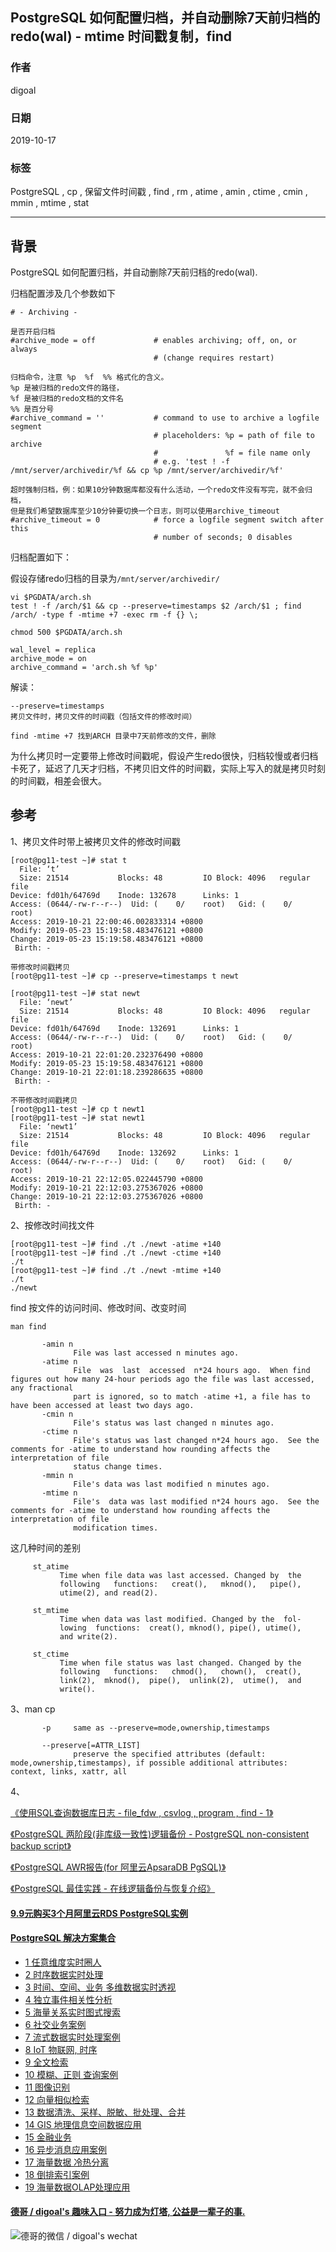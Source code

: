 ## PostgreSQL 如何配置归档，并自动删除7天前归档的redo(wal) - mtime 时间戳复制，find    
                                                                   
### 作者                                                                   
digoal                                                                   
                                                                   
### 日期                                                                   
2019-10-17                                                                 
                                                                   
### 标签                                                                   
PostgreSQL , cp , 保留文件时间戳 , find , rm , atime , amin , ctime , cmin , mmin , mtime , stat         
                                                                   
----                                                                   
                                                                   
## 背景        
PostgreSQL 如何配置归档，并自动删除7天前归档的redo(wal).  
  
归档配置涉及几个参数如下  
  
```  
# - Archiving -  
  
是否开启归档  
#archive_mode = off             # enables archiving; off, on, or always  
                                # (change requires restart)  
  
归档命令，注意 %p  %f  %% 格式化的含义。  
%p 是被归档的redo文件的路径，    
%f 是被归档的redo文档的文件名     
%% 是百分号  
#archive_command = ''           # command to use to archive a logfile segment  
                                # placeholders: %p = path of file to archive  
                                #               %f = file name only  
                                # e.g. 'test ! -f /mnt/server/archivedir/%f && cp %p /mnt/server/archivedir/%f'  
  
超时强制归档，例：如果10分钟数据库都没有什么活动，一个redo文件没有写完，就不会归档，  
但是我们希望数据库至少10分钟要切换一个日志，则可以使用archive_timeout  
#archive_timeout = 0            # force a logfile segment switch after this  
                                # number of seconds; 0 disables  
```  
  
  
归档配置如下：  
  
假设存储redo归档的目录为```/mnt/server/archivedir/```  
  
```
vi $PGDATA/arch.sh
test ! -f /arch/$1 && cp --preserve=timestamps $2 /arch/$1 ; find /arch/ -type f -mtime +7 -exec rm -f {} \;
  
chmod 500 $PGDATA/arch.sh
```
  
```  
wal_level = replica  
archive_mode = on  
archive_command = 'arch.sh %f %p'
```  
  
解读：  
  
```  
--preserve=timestamps  
拷贝文件时，拷贝文件的时间戳（包括文件的修改时间）  
  
find -mtime +7 找到ARCH 目录中7天前修改的文件，删除  
```  
  
为什么拷贝时一定要带上修改时间戳呢，假设产生redo很快，归档较慢或者归档卡死了，延迟了几天才归档，不拷贝旧文件的时间戳，实际上写入的就是拷贝时刻的时间戳，相差会很大。  
  
  
## 参考  
1、拷贝文件时带上被拷贝文件的修改时间戳  
  
```  
[root@pg11-test ~]# stat t  
  File: ‘t’  
  Size: 21514           Blocks: 48         IO Block: 4096   regular file  
Device: fd01h/64769d    Inode: 132678      Links: 1  
Access: (0644/-rw-r--r--)  Uid: (    0/    root)   Gid: (    0/    root)  
Access: 2019-10-21 22:00:46.002833314 +0800  
Modify: 2019-05-23 15:19:58.483476121 +0800  
Change: 2019-05-23 15:19:58.483476121 +0800  
 Birth: -  
  
带修改时间戳拷贝  
[root@pg11-test ~]# cp --preserve=timestamps t newt   
  
[root@pg11-test ~]# stat newt  
  File: ‘newt’  
  Size: 21514           Blocks: 48         IO Block: 4096   regular file  
Device: fd01h/64769d    Inode: 132691      Links: 1  
Access: (0644/-rw-r--r--)  Uid: (    0/    root)   Gid: (    0/    root)  
Access: 2019-10-21 22:01:20.232376490 +0800  
Modify: 2019-05-23 15:19:58.483476121 +0800  
Change: 2019-10-21 22:01:18.239286635 +0800  
 Birth: -  
  
不带修改时间戳拷贝  
[root@pg11-test ~]# cp t newt1  
[root@pg11-test ~]# stat newt1  
  File: ‘newt1’  
  Size: 21514           Blocks: 48         IO Block: 4096   regular file  
Device: fd01h/64769d    Inode: 132692      Links: 1  
Access: (0644/-rw-r--r--)  Uid: (    0/    root)   Gid: (    0/    root)  
Access: 2019-10-21 22:12:05.022445790 +0800  
Modify: 2019-10-21 22:12:03.275367026 +0800  
Change: 2019-10-21 22:12:03.275367026 +0800  
 Birth: -  
```  
  
2、按修改时间找文件  
  
```  
[root@pg11-test ~]# find ./t ./newt -atime +140  
[root@pg11-test ~]# find ./t ./newt -ctime +140  
./t  
[root@pg11-test ~]# find ./t ./newt -mtime +140  
./t  
./newt  
```  
  
find 按文件的访问时间、修改时间、改变时间  
  
  
```  
man find  
  
       -amin n  
              File was last accessed n minutes ago.  
       -atime n  
              File  was  last  accessed  n*24 hours ago.  When find figures out how many 24-hour periods ago the file was last accessed, any fractional  
              part is ignored, so to match -atime +1, a file has to have been accessed at least two days ago.  
       -cmin n  
              File's status was last changed n minutes ago.  
       -ctime n  
              File's status was last changed n*24 hours ago.  See the comments for -atime to understand how rounding affects the interpretation of file  
              status change times.  
       -mmin n  
              File's data was last modified n minutes ago.  
       -mtime n  
              File's  data was last modified n*24 hours ago.  See the comments for -atime to understand how rounding affects the interpretation of file  
              modification times.  
```  
  
这几种时间的差别  
  
```  
     st_atime  
           Time when file data was last accessed. Changed by  the  
           following   functions:   creat(),   mknod(),   pipe(),  
           utime(2), and read(2).  
  
     st_mtime  
           Time when data was last modified. Changed by the  fol-  
           lowing  functions:  creat(), mknod(), pipe(), utime(),  
           and write(2).  
  
     st_ctime  
           Time when file status was last changed. Changed by the  
           following   functions:   chmod(),   chown(),  creat(),  
           link(2),  mknod(),  pipe(),  unlink(2),  utime(),  and  
           write().  
```  
  
3、man cp  
```  
       -p     same as --preserve=mode,ownership,timestamps  
  
       --preserve[=ATTR_LIST]  
              preserve the specified attributes (default: mode,ownership,timestamps), if possible additional attributes: context, links, xattr, all  
```  
  
4、  
  
[《使用SQL查询数据库日志 - file_fdw , csvlog , program , find - 1》](../201904/20190418_01.md)    
  
[《PostgreSQL 两阶段(非库级一致性)逻辑备份 - PostgreSQL non-consistent backup script》](../201304/20130407_01.md)    
  
[《PostgreSQL AWR报告(for 阿里云ApsaraDB PgSQL)》](../201611/20161123_01.md)    
  
[《PostgreSQL 最佳实践 - 在线逻辑备份与恢复介绍》](../201608/20160823_01.md)    
  
  
  
  
  
  
  
  
  
  
  
  
  
  
  
  
  
  
  
  
  
  
  
  
  
  
  
  
  
  
  
  
  
  
  
  
  
  
  
  
  
#### [9.9元购买3个月阿里云RDS PostgreSQL实例](https://www.aliyun.com/database/postgresqlactivity "57258f76c37864c6e6d23383d05714ea")
  
  
#### [PostgreSQL 解决方案集合](https://yq.aliyun.com/topic/118 "40cff096e9ed7122c512b35d8561d9c8")
- [1 任意维度实时圈人](https://yq.aliyun.com/topic/118 "40cff096e9ed7122c512b35d8561d9c8")
- [2 时序数据实时处理](https://yq.aliyun.com/topic/118 "40cff096e9ed7122c512b35d8561d9c8")
- [3 时间、空间、业务 多维数据实时透视](https://yq.aliyun.com/topic/118 "40cff096e9ed7122c512b35d8561d9c8")
- [4 独立事件相关性分析](https://yq.aliyun.com/topic/118 "40cff096e9ed7122c512b35d8561d9c8")
- [5 海量关系实时图式搜索](https://yq.aliyun.com/topic/118 "40cff096e9ed7122c512b35d8561d9c8")
- [6 社交业务案例](https://yq.aliyun.com/topic/118 "40cff096e9ed7122c512b35d8561d9c8")
- [7 流式数据实时处理案例](https://yq.aliyun.com/topic/118 "40cff096e9ed7122c512b35d8561d9c8")
- [8 IoT 物联网, 时序](https://yq.aliyun.com/topic/118 "40cff096e9ed7122c512b35d8561d9c8")
- [9 全文检索](https://yq.aliyun.com/topic/118 "40cff096e9ed7122c512b35d8561d9c8")
- [10 模糊、正则 查询案例](https://yq.aliyun.com/topic/118 "40cff096e9ed7122c512b35d8561d9c8")
- [11 图像识别](https://yq.aliyun.com/topic/118 "40cff096e9ed7122c512b35d8561d9c8")
- [12 向量相似检索](https://yq.aliyun.com/topic/118 "40cff096e9ed7122c512b35d8561d9c8")
- [13 数据清洗、采样、脱敏、批处理、合并](https://yq.aliyun.com/topic/118 "40cff096e9ed7122c512b35d8561d9c8")
- [14 GIS 地理信息空间数据应用](https://yq.aliyun.com/topic/118 "40cff096e9ed7122c512b35d8561d9c8")
- [15 金融业务](https://yq.aliyun.com/topic/118 "40cff096e9ed7122c512b35d8561d9c8")
- [16 异步消息应用案例](https://yq.aliyun.com/topic/118 "40cff096e9ed7122c512b35d8561d9c8")
- [17 海量数据 冷热分离](https://yq.aliyun.com/topic/118 "40cff096e9ed7122c512b35d8561d9c8")
- [18 倒排索引案例](https://yq.aliyun.com/topic/118 "40cff096e9ed7122c512b35d8561d9c8")
- [19 海量数据OLAP处理应用](https://yq.aliyun.com/topic/118 "40cff096e9ed7122c512b35d8561d9c8")
  
  
#### [德哥 / digoal's 趣味入口 - 努力成为灯塔, 公益是一辈子的事.](https://github.com/digoal/blog/blob/master/README.md "22709685feb7cab07d30f30387f0a9ae")
  
  
![德哥的微信 / digoal's wechat](../pic/digoal_weixin.jpg "f7ad92eeba24523fd47a6e1a0e691b59")
  
